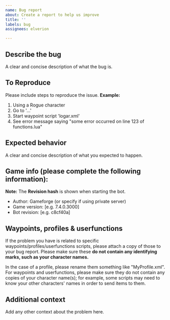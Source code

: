 ```yaml
---
name: Bug report
about: Create a report to help us improve
title: ''
labels: bug
assignees: elverion

---
```


## Describe the bug
A clear and concise description of what the bug is.

## To Reproduce
Please include steps to reproduce the issue.
**Example:**
1. Using a Rogue character
2. Go to '...'
3. Start waypoint script 'logar.xml'
4. See error message saying "some error occurred on line 123 of functions.lua"

## Expected behavior
A clear and concise description of what you expected to happen.

## Game info (please complete the following information):
**Note:** The **Revision hash** is shown when starting the bot.

 - Author: Gameforge (or specify if using private server)
 - Game version: [e.g. 7.4.0.3000]
 - Bot revision: [e.g. c8cf40a]


## Waypoints, profiles & userfunctions
If the problem you have is related to specific waypoints/profiles/userfunctions scripts, please attach a copy of those to your bug report. Please make sure these **do not contain any identifying marks, such as your character names.**

In the case of a profile, please rename them something like "MyProfile.xml".
For waypoints and userfunctions, please make sure they do not contain any copies of your character name(s); for example, some scripts may need to know your other characters' names in order to send items to them.

## Additional context
Add any other context about the problem here.
